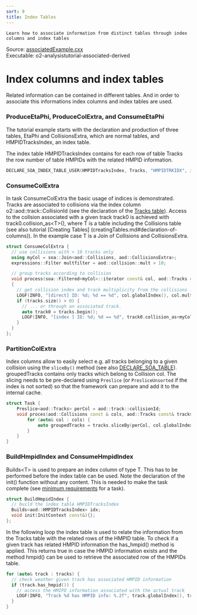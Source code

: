 ```yaml
---
sort: 9
title: Index Tables
---
```


```goal
Learn how to associate information from distinct tables through index columns and index tables
```

<div style="margin-bottom:5mm">
  Source: <a href="https://github.com/AliceO2Group/O2Physics/blob/master/Tutorials/src/associatedExample.cxx" target="_blank">associatedExample.cxx</a><br>
  Executable: o2-analysistutorial-associated-derived
</div>

# Index columns and index tables

Related information can be contained in different tables. And in order to associate this informations index columns and index tables are used.

<a name="ProduceEtaPhi"></a>

### ProduceEtaPhi, ProduceColExtra, and ConsumeEtaPhi

The tutorial example starts with the declaration and production of three tables, EtaPhi and CollisionsExtra, which are normal tables, and HMPIDTracksIndex, an index table.

The index table HMPIDTracksIndex contains for each row of table Tracks the row number of table HMPIDs with the related HMPID information.

```cpp
DECLARE_SOA_INDEX_TABLE_USER(HMPIDTracksIndex, Tracks, "HMPIDTRKIDX", indices::TrackId, indices::HMPIDId);
```

<a name="consumecolextra"></a>

### ConsumeColExtra

In task ConsumeColExtra the basic usage of indices is demonstrated. Tracks are
associated to collisions via the index column o2::aod::track::CollisionId (see
the declaration of the [Tracks table](../datamodel/ao2dTables.md#AO2D)). Access
to the collsion associated with a given track track0 is achieved with
track0.collision_as&lt;T&gt;(), where T is a table including the Collisions
table (see also tutorial [Creating Tables]
(creatingTables.md#declaration-of-columns)). In the example case T is a Join of
Collisions and CollisionsExtra.

```cpp
struct ConsumeColExtra {
  // use collisions with > 10 tracks only
  using myCol = soa::Join<aod::Collisions, aod::CollisionsExtra>;
  expressions::Filter multfilter = aod::collision::mult > 10;

  // group tracks according to collision
  void process(soa::Filtered<myCol>::iterator const& col, aod::Tracks const& tracks)
  {
    // get collision index and track multiplicity from the collisions ...
    LOGF(INFO, "[direct] ID: %d; %d == %d", col.globalIndex(), col.mult(), tracks.size());
    if (tracks.size() > 0) {
      // ... or through an associated track.
      auto track0 = tracks.begin();
      LOGF(INFO, "[index ] ID: %d; %d == %d", track0.collision_as<myCol>().globalIndex(), track0.collision_as<myCol>().mult(), tracks.size());
    }
  }
};
```

<a name="partitioncolextra"></a>

### PartitionColExtra

Index columns allow to easily select e.g. all tracks belonging to a given collision using the `sliceBy()` method (see also [DECLARE_SOA_TABLE](creatingTables.md#declareTables)). groupedTracks contains only tracks which belong to Collision col.
The slicing needs to be pre-declared using `Preslice` (or `PresliceUnsorted` if the index is not sorted) so that the framework can prepare and add it to the internal cache.
```cpp
struct Task {
    Preslice<aod::Tracks> perCol = aod::track::collisionId;
    void proces(aod::Collisions const & cols, aod::Tracks const& tracks) {
        for (auto& col : cols) {
            auto groupedTracks = tracks.sliceBy(perCol, col.globalIndex());
        }
    }
}
```

<a name="hmpidtask"></a>

### BuildHmpidIndex and ConsumeHmpidIndex

Builds&lt;T&gt; is used to prepare an index column of type T. This has to be performed
before the index table can be used. Note the declaration of the init() function
without any content. This is needed to make the task complete
(see [minimum requirements](analysistask.md#tasks-workflows-data-analysis)
for a task).

```cpp
struct BuildHmpidIndex {
  // build the index table HMPIDTracksIndex
  Builds<aod::HMPIDTracksIndex> idx;
  void init(InitContext const&){};
};
```

In the following loop the index table is used to relate the information from the Tracks table with the related rows of the HMPID table. To check if a given track has related HMPID information the has_hmpid() method is applied. This returns true in case the HMPID information exists and the method hmpid() can be used to retrieve the associated row of the HMPIDs table.

```cpp
for (auto& track : tracks) {
  // check weather given track has associated HMPID information
  if (track.has_hmpid()) {
    // access the HMIPD information associated with the actual track
    LOGF(INFO, "Track %d has HMPID info: %.2f", track.globalIndex(), track.hmpid().hmpidSignal());
  }
}
```
